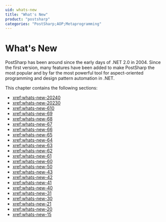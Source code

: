 ```yaml
---
uid: whats-new
title: "What's New"
product: "postsharp"
categories: "PostSharp;AOP;Metaprogramming"
---
```

# What's New

PostSharp has been around since the early days of .NET 2.0 in 2004. Since the first version, many features have been added to make PostSharp the most popular and by far the most powerful tool for aspect-oriented programming and design pattern automation in .NET.

This chapter contains the following sections:

* <xref:whats-new-20240>
* <xref:whats-new-20230>
* <xref:whats-new-610>
* <xref:whats-new-69>
* <xref:whats-new-68>
* <xref:whats-new-67>
* <xref:whats-new-66>
* <xref:whats-new-65>
* <xref:whats-new-64>
* <xref:whats-new-63>
* <xref:whats-new-62>
* <xref:whats-new-61>
* <xref:whats-new-60>
* <xref:whats-new-50>
* <xref:whats-new-43>
* <xref:whats-new-42>
* <xref:whats-new-41>
* <xref:whats-new-40>
* <xref:whats-new-31>
* <xref:whats-new-30>
* <xref:whats-new-21>
* <xref:whats-new-20>
* <xref:whats-new-15>
